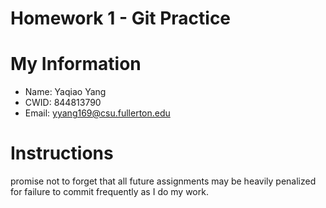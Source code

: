 # Homework 1 - Git Practice

# My Information

* Name: Yaqiao Yang
* CWID: 844813790
* Email: yyang169@csu.fullerton.edu

# Instructions

 promise not to forget that all future assignments may be heavily penalized for failure to commit frequently as I do my work.

